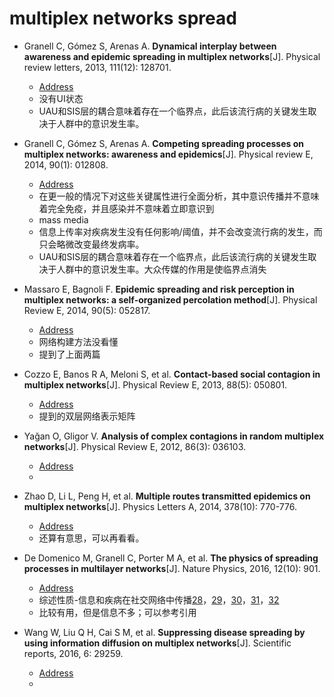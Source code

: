 # multiplex networks spread



* Granell C, Gómez S, Arenas A. **Dynamical interplay between awareness and epidemic spreading in multiplex networks**[J]. Physical review letters, 2013, 111(12): 128701.
  * [Address](https://journals.aps.org/prl/abstract/10.1103/PhysRevLett.111.128701)
  * 没有UI状态
  * UAU和SIS层的耦合意味着存在一个临界点，此后该流行病的关键发生取决于人群中的意识发生率。
* Granell C, Gómez S, Arenas A. **Competing spreading processes on multiplex networks: awareness and epidemics**[J]. Physical review E, 2014, 90(1): 012808.
  * [Address](https://journals.aps.org/pre/abstract/10.1103/PhysRevE.90.012808)
  * 在更一般的情况下对这些关键属性进行全面分析，其中意识传播并不意味着完全免疫，并且感染并不意味着立即意识到
  * mass media
  * 信息上传率对疾病发生没有任何影响/阈值，并不会改变流行病的发生，而只会略微改变最终发病率。
  * UAU和SIS层的耦合意味着存在一个临界点，此后该流行病的关键发生取决于人群中的意识发生率。大众传媒的作用是使临界点消失
* Massaro E, Bagnoli F. **Epidemic spreading and risk perception in multiplex networks: a self-organized percolation method**[J]. Physical Review E, 2014, 90(5): 052817.
  * [Address](https://journals.aps.org/pre/abstract/10.1103/PhysRevE.90.052817)
  * 网络构建方法没看懂
  * 提到了上面两篇

* Cozzo E, Banos R A, Meloni S, et al. **Contact-based social contagion in multiplex networks**[J]. Physical Review E, 2013, 88(5): 050801.
  * [Address](https://journals.aps.org/pre/abstract/10.1103/PhysRevE.88.050801)
  * 提到的双层网络表示矩阵

* Yağan O, Gligor V. **Analysis of complex contagions in random multiplex networks**[J]. Physical Review E, 2012, 86(3): 036103.
  * [Address](https://journals.aps.org/pre/abstract/10.1103/PhysRevE.86.036103)
  * 

* Zhao D, Li L, Peng H, et al. **Multiple routes transmitted epidemics on multiplex networks**[J]. Physics Letters A, 2014, 378(10): 770-776.
  * [Address](https://www.sciencedirect.com/science/article/pii/S0375960114000607)
  * 还算有意思，可以再看看。
* De Domenico M, Granell C, Porter M A, et al. **The physics of spreading processes in multilayer networks**[J]. Nature Physics, 2016, 12(10): 901.
  * [Address](https://www.nature.com/articles/nphys3865#abstract)
  * 综述性质-信息和疾病在社交网络中传播[28](https://www.nature.com/articles/nphys3865#ref28)，[29](https://www.nature.com/articles/nphys3865#ref29)，[30](https://www.nature.com/articles/nphys3865#ref30)，[31](https://www.nature.com/articles/nphys3865#ref31)，[32](https://www.nature.com/articles/nphys3865#ref32)
  * 比较有用，但是信息不多；可以参考引用
* Wang W, Liu Q H, Cai S M, et al. **Suppressing disease spreading by using information diffusion on multiplex networks**[J]. Scientific reports, 2016, 6: 29259.
  * [Address](https://www.nature.com/articles/srep29259)
  * 